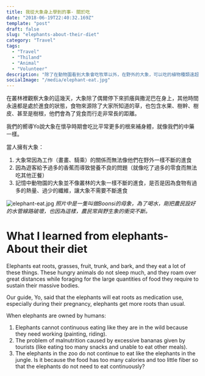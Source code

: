 ```yaml
---
title: 我從大象身上學到的事- 關於吃
date: "2018-06-19T22:40:32.169Z"
template: "post"
draft: false
slug: "elephants-about-their-diet"
category: "Travel"
tags:
  - "Travel"
  - "Thiland"
  - "Animal"
  - "Volunteer"
description: "除了在動物園看到大象會吃牧草以外，在野外的大象，可以吃的植物種類遠超乎我原本的想像。"
socialImage: "/media/elephant-eat.jpg"
---
```


在叢林裡觀察大象的這幾天，大象除了偶爾停下來抓癢與撒泥巴在身上，其他時間永遠都是處於進食的狀態，食物來源除了大家所知道的草，也包含水果、樹幹、樹皮、甚至是樹根，他們會為了覓食而行走非常長的距離。

我們的嚮導Yo說大象在懷孕時期會吃比平常更多的根來補身體，就像我們的中藥一樣。

當人擁有大象：
1. 大象常因為工作（畫畫、騎乘）的關係而無法像他們在野外一樣不斷的進食
2. 因為遊客給予過多的香蕉而導致營養不良的問題（就像吃了過多的零食而無法吃其他正餐）
3. 記憶中動物園的大象並不像叢林的大象一樣不斷的進食，是否是因為食物有過多的熱量、過少的纖維，讓大象不需要不斷進食

![elephant-eat.jpg](https://res.cloudinary.com/dgmzobl6w/image/upload/v1591370458/gatsby-blog/posts/thiland/elephant-eat_stieoj.jpg)
*照片中是一隻叫做Boonsi的母象，為了喝水，剛把農民設好的水管線路破壞，也因為這樣，農民常與野生象的衝突不斷。*

# What I learned from elephants- About their diet

Elephants eat roots, grasses, fruit, trunk, and bark, and they eat a lot of these things. These hungry animals do not sleep much, and they roam over great distances while foraging for the large quantities of food they require to sustain their massive bodies.

Our guide, Yo, said that the elephants will eat roots as medication use, especially during their pregnancy, elephants get more roots than usual.

When elephants are owned by humans:
1. Elephants cannot continuous eating like they are in the wild because they need working (painting, riding).
2. The problem of malnutrition caused by excessive bananas given by tourists (like eating too many snacks and unable to eat other meals).
3. The elephants in the zoo do not continue to eat like the elephants in the jungle. Is it because the food has too many calories and too little fiber so that the elephants do not need to eat continuously?

